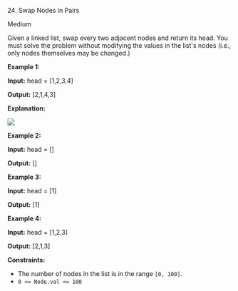 24\. Swap Nodes in Pairs

Medium

Given a linked list, swap every two adjacent nodes and return its head. You must solve the problem without modifying the values in the list's nodes (i.e., only nodes themselves may be changed.)

**Example 1:**

**Input:** head = [1,2,3,4]

**Output:** [2,1,4,3]

**Explanation:**

![](https://assets.leetcode.com/uploads/2020/10/03/swap_ex1.jpg)

**Example 2:**

**Input:** head = []

**Output:** []

**Example 3:**

**Input:** head = [1]

**Output:** [1]

**Example 4:**

**Input:** head = [1,2,3]

**Output:** [2,1,3]

**Constraints:**

*   The number of nodes in the list is in the range `[0, 100]`.
*   `0 <= Node.val <= 100`